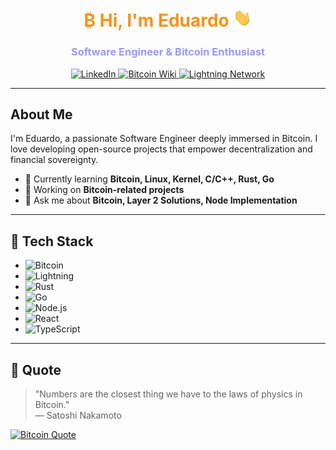 <h1 align="center" style="color: #f7931a;">
  ₿ Hi, I'm Eduardo <img src="https://raw.githubusercontent.com/ABSphreak/ABSphreak/master/gifs/Hi.gif" width="30px">
</h1>
<h3 align="center" style="color: #9898FF;">
  Software Engineer & Bitcoin Enthusiast
</h3>

<p align="center">
  <a href="https://linkedin.com/in/ducarvalho-dev">
    <img src="https://img.shields.io/badge/LinkedIn-0A66C2?style=for-the-badge&logo=linkedin&logoColor=white" alt="LinkedIn">
  </a>
  <a href="https://en.bitcoin.it/wiki/Main_Page">
    <img src="https://img.shields.io/badge/Bitcoin_Wiki-4A4A4A?style=for-the-badge&logo=wikipedia&logoColor=white" alt="Bitcoin Wiki">
  </a>
  <a href="https://lightning.network/">
    <img src="https://img.shields.io/badge/Lightning_Network-9898FF?style=for-the-badge&logo=lightning&logoColor=white" alt="Lightning Network">
  </a>
</p>

---

## About Me

I'm Eduardo, a passionate Software Engineer deeply immersed in Bitcoin. I love developing open-source projects that empower decentralization and financial sovereignty.

- 🌱 Currently learning **Bitcoin, Linux, Kernel, C/C++, Rust, Go**
- 💼 Working on **Bitcoin-related projects**
- 💬 Ask me about **Bitcoin, Layer 2 Solutions, Node Implementation**

---

## 🚀 Tech Stack
- ![Bitcoin](https://img.shields.io/badge/Bitcoin-F7931A?style=for-the-badge&logo=bitcoin&logoColor=white)
- ![Lightning](https://img.shields.io/badge/Lightning_Network-9898FF?style=for-the-badge&logo=lightning&logoColor=white)
- ![Rust](https://img.shields.io/badge/Rust-000000?style=for-the-badge&logo=rust&logoColor=white)
- ![Go](https://img.shields.io/badge/Golang-00ADD8?style=for-the-badge&logo=go&logoColor=white)
- ![Node.js](https://img.shields.io/badge/Node.js-339933?style=for-the-badge&logo=node.js&logoColor=white)
- ![React](https://img.shields.io/badge/React-61DAFB?style=for-the-badge&logo=react&logoColor=black)
- ![TypeScript](https://img.shields.io/badge/TypeScript-3178C6?style=for-the-badge&logo=typescript&logoColor=white)

---

## 💬 Quote

> "Numbers are the closest thing we have to the laws of physics in Bitcoin."  
> — Satoshi Nakamoto

[![Bitcoin Quote](https://quotes-github-readme.vercel.app/api?type=horizontal&theme=dark)](https://github.com/piyushsuthar/github-readme-quotes)

<!-- Proudly made with Bitcoin ❤️ -->
